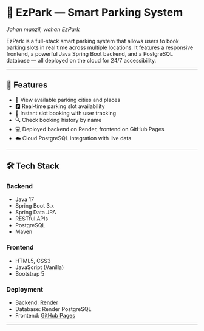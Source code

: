 # 🚗 EzPark — Smart Parking System
_Jahan manzil, wahan EzPark_

EzPark is a full-stack smart parking system that allows users to book parking slots in real time across multiple locations. 
It features a responsive frontend, a powerful Java Spring Boot backend, and a PostgreSQL database — all deployed on the cloud for 24/7 accessibility.

---

## 🌟 Features

- 🌆 View available parking cities and places
- 🅿️ Real-time parking slot availability
- 📆 Instant slot booking with user tracking
- 🔍 Check booking history by name
- 💻 Deployed backend on Render, frontend on GitHub Pages
- ☁️ Cloud PostgreSQL integration with live data

---

## 🛠️ Tech Stack

### Backend
- Java 17
- Spring Boot 3.x
- Spring Data JPA
- RESTful APIs
- PostgreSQL
- Maven

### Frontend
- HTML5, CSS3
- JavaScript (Vanilla)
- Bootstrap 5

### Deployment
- Backend: [Render](https://render.com/)
- Database: Render PostgreSQL
- Frontend: [GitHub Pages](https://pages.github.com/)

---
